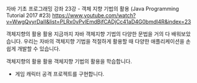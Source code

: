 자바 기초 프로그래밍 강좌 23강 - 객체 지향 기법의 활용 (Java Programming Tutorial 2017 #23)
https://www.youtube.com/watch?v=WwgQvyrDaII&list=PLRx0vPvlEmdBjfCADjCc41aD4G0bmdl4R&index=23

객체지향의 활용
활용
지금까지 자바 객체지향 기법의 다양한 문법을 거의 다 배워보았습니다.
우리는 자바의 객체지향 기법을 적절하게 활용할 때 다양한 애플리케이션을 손쉽게 개발할 수 있습니다.

객체지향의 활용
활용
객체지향 기법의 활용을 학습합니다.
- 게임 캐릭터 공격 프로젝트를 구현합니다.